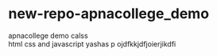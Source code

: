 # new-repo-apnacollege_demo
apnacollege demo calss
<br>
html css and javascript yashas p
ojdfkkjdfjoierjikdfi